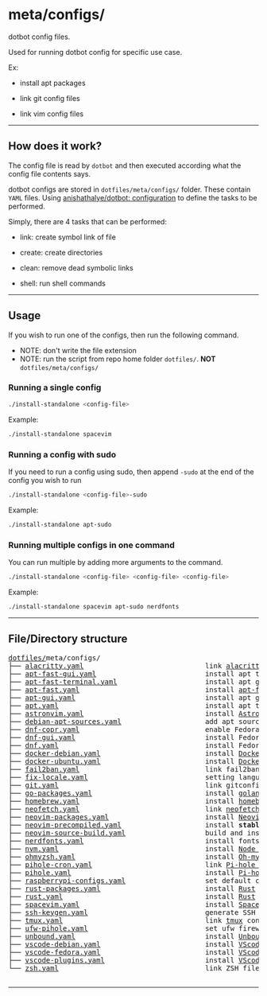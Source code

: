 # meta/configs/

dotbot config files.

Used for running dotbot config for specific use case.

Ex:

- install apt packages

- link git config files

- link vim config files

---

## How does it work?

The config file is read by `dotbot` and then executed according what the config file contents says.

dotbot configs are stored in `dotfiles/meta/configs/` folder. These contain `YAML` files. Using [anishathalye/dotbot: configuration](https://github.com/anishathalye/dotbot#configuration) to define the tasks to be performed.

Simply, there are 4 tasks that can be performed:

- link: create symbol link of file

- create: create directories

- clean: remove dead symbolic links

- shell: run shell commands

---

## Usage

If you wish to run one of the configs, then run the following command.

- NOTE: don't write the file extension
- NOTE: run the script from repo home folder `dotfiles/`. **NOT** `dotfiles/meta/configs/`

### Running a single config

```bash
./install-standalone <config-file>
```

Example:

```bash
./install-standalone spacevim
```

### Running a config with sudo

If you need to run a config using sudo, then append `-sudo` at the end of the config you wish to run

```bash
./install-standalone <config-file>-sudo
```

Example:

```bash
./install-standalone apt-sudo
```

### Running multiple configs in one command

You can run multiple by adding more arguments to the command.

```bash
./install-standalone <config-file> <config-file> <config-file>
```

Example:

```bash
./install-standalone spacevim apt-sudo nerdfonts
```

---

## File/Directory structure

<pre>
<a href="../../../../">dotfiles/</a>meta/configs/
├── <a href="./alacritty.yaml">alacritty.yaml</a>                             link <a href="https://github.com/alacritty/alacritty">alacritty</a> config files
├── <a href="./apt-fast-gui.yaml">apt-fast-gui.yaml</a>                          install apt terminal packages using <a href="https://github.com/ilikenwf/apt-fast">apt-fast</a>
├── <a href="./apt-fast-terminal.yaml">apt-fast-terminal.yaml</a>                     install apt gui packages using <a href="https://github.com/ilikenwf/apt-fast">apt-fast</a>
├── <a href="./apt-fast.yaml">apt-fast.yaml</a>                              install <a href="https://github.com/ilikenwf/apt-fast">apt-fast</a>
├── <a href="./apt-gui.yaml">apt-gui.yaml</a>                               install apt gui packages
├── <a href="./apt.yaml">apt.yaml</a>                                   install apt terminal packages
├── <a href="./astronvim.yaml">astronvim.yaml</a>                             install <a href="https://github.com/AstroNvim/AstroNvim">AstroNvim</a>
├── <a href="./debian-apt-sources.yaml">debian-apt-sources.yaml</a>                    add apt sources in debian
├── <a href="./dnf-copr.yaml">dnf-copr.yaml</a>                              enable Fedora copr package repos
├── <a href="./dnf-gui.yaml">dnf-gui.yaml</a>                               install Fedora gui packages
├── <a href="./dnf.yaml">dnf.yaml</a>                                   install Fedora terminal packages
├── <a href="./docker-debian.yaml">docker-debian.yaml</a>                         install <a href="https://www.docker.com/">Docker</a> on <a href="https://docs.docker.com/engine/install/debian/">Debian</a>
├── <a href="./docker-ubuntu.yaml">docker-ubuntu.yaml</a>                         install <a href="https://www.docker.com/">Docker</a> on <a href="https://docs.docker.com/engine/install/ubuntu/">Ubuntu</a>
├── <a href="./fail2ban.yaml">fail2ban.yaml</a>                              link fail2ban config file
├── <a href="./fix-locale.yaml">fix-locale.yaml</a>                            setting language locales
├── <a href="./git.yaml">git.yaml</a>                                   link gitconfig files
├── <a href="./go-packages.yaml">go-packages.yaml</a>                           install <a href="https://go.dev/">golang</a> packages
├── <a href="./homebrew.yaml">homebrew.yaml</a>                              install <a href="https://brew.sh/">homebrew</a> and it's packages
├── <a href="./neofetch.yaml">neofetch.yaml</a>                              link <a href="https://github.com/dylanaraps/neofetch">neofetch</a> config file
├── <a href="./neovim-packages.yaml">neovim-packages.yaml</a>                       install <a href="https://github.com/neovim/neovim">Neovim</a> plugins using <a href="https://github.com/wbthomason/packer.nvim">Packer</a>
├── <a href="./neovim-precompiled.yaml">neovim-precompiled.yaml</a>                    install <strong>stable</strong> precompiled <a href="https://github.com/neovim/neovim/releases/tag/stable">Neovim</a>
├── <a href="./neovim-source-build.yaml">neovim-source-build.yaml</a>                   build and install <a href="https://github.com/neovim/neovim/wiki/Installing-Neovim#install-from-source">Neovim from source</a>
├── <a href="./nerdfonts.yaml">nerdfonts.yaml</a>                             install fonts from <a href="https://github.com/ryanoasis/nerd-fonts">NerdFonts</a>
├── <a href="./nvm.yaml">nvm.yaml</a>                                   install <a href="https://github.com/nvm-sh/nvm">Node version manager</a> and it's plugins
├── <a href="./ohmyzsh.yaml">ohmyzsh.yaml</a>                               install <a href="https://github.com/ohmyzsh/ohmyzsh">Oh-my-zsh</a>
├── <a href="./pihole-cron.yaml">pihole-cron.yaml</a>                           link <a href="https://pi-hole.net/">Pi-hole DNS</a> cron jobs
├── <a href="./pihole.yaml">pihole.yaml</a>                                install <a href="https://pi-hole.net/">Pi-hole DNS</a>
├── <a href="./raspberrypi-configs.yaml">raspberrypi-configs.yaml</a>                   set default configs for raspberry pi
├── <a href="./rust-packages.yaml">rust-packages.yaml</a>                         install <a href="https://www.rust-lang.org/">Rust</a> packages
├── <a href="./rust.yaml">rust.yaml</a>                                  install <a href="https://www.rust-lang.org/">Rust</a>
├── <a href="./spacevim.yaml">spacevim.yaml</a>                              install <a href="https://github.com/SpaceVim/SpaceVim">SpaceVim</a>
├── <a href="./ssh-keygen.yaml">ssh-keygen.yaml</a>                            generate SSH keys and copy to device
├── <a href="./tmux.yaml">tmux.yaml</a>                                  link <a href="https://github.com/tmux/tmux">tmux</a> config files and install <a href="https://github.com/tmux-plugins/tpm">tmux plugins</a>
├── <a href="./ufw-pihole.yaml">ufw-pihole.yaml</a>                            set ufw firewall configs for pihole
├── <a href="./unbound.yaml">unbound.yaml</a>                               install <a href="https://github.com/NLnetLabs/unbound">Unbound DNS</a>
├── <a href="./vscode-debian.yaml">vscode-debian.yaml</a>                         install <a href="https://code.visualstudio.com/">VScode</a> on <a href="https://code.visualstudio.com/docs/setup/linux#_debian-and-ubuntu-based-distributions">Debian</a>
├── <a href="./vscode-fedora.yaml">vscode-fedora.yaml</a>                         install <a href="https://code.visualstudio.com/">VScode</a> on <a href="https://code.visualstudio.com/docs/setup/linux#_rhel-fedora-and-centos-based-distributions">Fedora</a>
├── <a href="./vscode-plugins.yaml">vscode-plugins.yaml</a>                        install <a href="https://marketplace.visualstudio.com/VSCode">VScode extensions</a>
└── <a href="./zsh.yaml">zsh.yaml</a>                                   link ZSH files

</pre>

---
